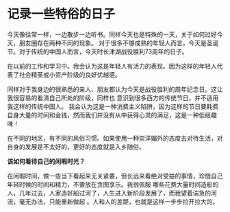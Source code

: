 # 记录一些特俗的日子


今天像往常一样，一边散步一边听书。同样今天也是特殊的一天，关于如何过好今天，朋友圈存在两种不同的现象。
对于很多不够成熟的年轻人而言，今天是圣诞节。对于传统的中国人而言，今天时长津湖战役胜利73周年的日子。

在以前的工作和学习中。我会认为这是年轻人有活力的表现。因为这样的年轻人代表了社会精英或小资产阶级的良好优越感。

同样对于我身边的很熟悉的亲人、朋友都认为今天是战役胜利的周年纪念日。这让我很容易的看清自己所处的阶级，同样也
意识到很多西方的传统节日，并不适用我这样的传统中国人。 我会认为这是一种消费主义陷阱，因为这样的节日要耗费
自身大量的时间和金钱，然而我们并没有从中获得心灵的满足，这是一种低级趣味！

在不同的地区，有不同的风俗习惯。如果使用一种崇洋媚外的态度去对待生活，对自身的发展是不太好的，更好的态度就是入乡随俗。


**该如何看待自己的闲暇时光？**    

在闲暇时间，做一些当下看起来无关紧要，但长远来看绝对受益的事情，珍惜自己年轻时候的时间和精力，不要放在贪图享乐。我很佩服
哪些花费大量时间造船的人，几年过去，人家造好船过河了，人生进入新阶段发展了，而我望着湍急的河流，毫无办法，只能重新做起
。人和人的差距，也就是这样一步步拉开拉大的。



